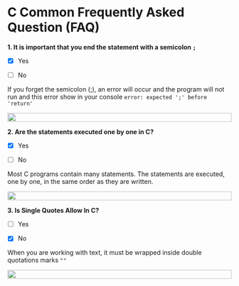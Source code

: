 # C Common Frequently Asked Question (FAQ)

**1. It is important that you end the statement with a semicolon ```;```**

- [x] Yes  

- [ ] No

If you forget the semicolon (;), an error will occur and the program will not run and this error show in your console ```error: expected ';' before 'return'```

<img src="https://i.imgur.com/dBaSKWF.gif" height="20" width="100%">


**2. Are the statements executed one by one in C?**

- [x] Yes

- [ ] No

Most C programs contain many statements. The statements are executed, one by one, in the same order as they are written.

<img src="https://i.imgur.com/dBaSKWF.gif" height="20" width="100%">

**3. Is Single Quotes Allow In C?**

- [ ] Yes

- [x] No

When you are working with text, it must be wrapped inside double quotations marks ```""```

<img src="https://i.imgur.com/dBaSKWF.gif" height="20" width="100%">

